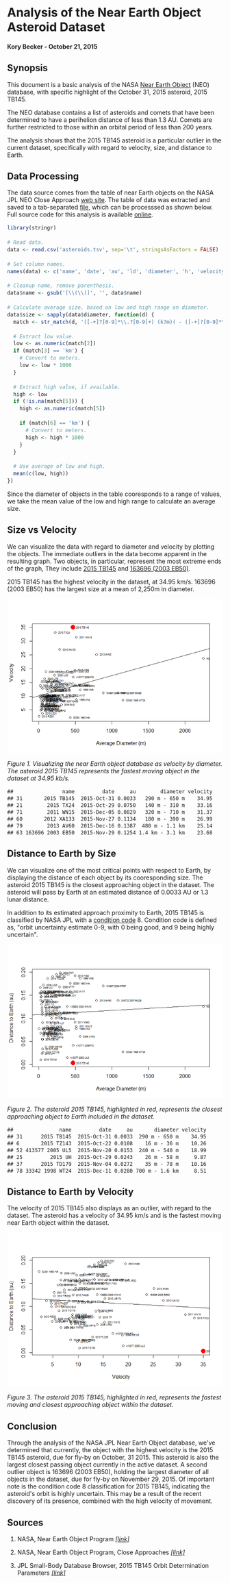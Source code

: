 # Analysis of the Near Earth Object Asteroid Dataset

#### Kory Becker - October 21, 2015

## Synopsis

This document is a basic analysis of the NASA [Near Earth Object](http://neo.jpl.nasa.gov/ca/) (NEO) database, with specific highlight of the October 31, 2015 asteroid, 2015 TB145.

The NEO database contains a list of asteroids and comets that have been determined to have a perihelion distance of less than 1.3 AU. Comets are further restricted to those within an orbital period of less than 200 years.

The analysis shows that the 2015 TB145 asteroid is a particular outlier in the current dataset, specifically with regard to velocity, size, and distance to Earth.

## Data Processing

The data source comes from the table of near Earth objects on the NASA JPL NEO Close Approach [web site](http://neo.jpl.nasa.gov/ca/). The table of data was extracted and saved to a tab-separated [file](https://raw.githubusercontent.com/primaryobjects/asteroids/master/asteroids.tsv), which can be processsed as shown below. Full source code for this analysis is available [online](https://github.com/primaryobjects/asteroids).


```r
library(stringr)

# Read data.
data <- read.csv('asteroids.tsv', sep='\t', stringsAsFactors = FALSE)

# Set column names.
names(data) <- c('name', 'date', 'au', 'ld', 'diameter', 'h', 'velocity')

# Cleanup name, remove parenthesis.
data$name <- gsub('[\\(\\)]', '', data$name)

# Calculate average size, based on low and high range on diameter.
data$size <- sapply(data$diameter, function(d) {
  match <- str_match(d, '([-+]?[0-9]*\\.?[0-9]+) (k?m)( - ([-+]?[0-9]*\\.?[0-9]+) (k?m))?')

  # Extract low value.
  low <- as.numeric(match[2])
  if (match[3] == 'km') {
    # Convert to meters.
    low <- low * 1000
  }
  
  # Extract high value, if available.
  high <- low
  if (!is.na(match[5])) {
    high <- as.numeric(match[5])
    
    if (match[6] == 'km') {
      # Convert to meters.
      high <- high * 1000
    }
  }
  
  # Use average of low and high.
  mean(c(low, high))
})
```

Since the diameter of objects in the table cooresponds to a range of values, we take the mean value of the low and high range to calculate an average size.

## Size vs Velocity

We can visualize the data with regard to diameter and velocity by plotting the objects. The immediate outliers in the data become apparent in the resulting graph. Two objects, in particular, represent the most extreme ends of the graph, They include [2015 TB145](http://ssd.jpl.nasa.gov/sbdb.cgi?sstr=2015%20TB145;orb=1) and [163696 (2003 EB50)](http://ssd.jpl.nasa.gov/sbdb.cgi?sstr=163696;orb=1).

2015 TB145 has the highest velocity in the dataset, at 34.95 km/s. 163696 (2003 EB50) has the largest size at a mean of 2,250m in diameter.

![](asteroids_files/figure-html/unnamed-chunk-2-1.png) 

*Figure 1. Visualizing the near Earth object database as velocity by diameter. The asteroid 2015 TB145 represents the fastest moving object in the dataset at 34.95 kb/s.*


```
##                name         date     au        diameter velocity
## 31       2015 TB145  2015-Oct-31 0.0033   290 m - 650 m    34.95
## 21        2015 TX24  2015-Oct-29 0.0750   140 m - 310 m    33.16
## 71        2011 WN15  2015-Dec-05 0.0829   320 m - 710 m    31.37
## 60       2012 XA133  2015-Nov-27 0.1134   180 m - 390 m    26.99
## 79        2013 AV60  2015-Dec-16 0.1387  480 m - 1.1 km    25.14
## 63 163696 2003 EB50  2015-Nov-29 0.1254 1.4 km - 3.1 km    23.68
```

## Distance to Earth by Size

We can visualize one of the most critical points with respect to Earth, by displaying the distance of each object by its cooresponding size. The asteroid 2015 TB145 is the closest approaching object in the dataset. The asteroid will pass by Earth at an estimated distance of 0.0033 AU or 1.3 lunar distance.

In addition to its estimated approach proximity to Earth, 2015 TB145 is classified by NASA JPL with a [condition code](http://ssd.jpl.nasa.gov/sbdb_help.cgi?name=condition_code) 8. Condition code is defined as, "orbit uncertainty estimate 0-9, with 0 being good, and 9 being highly uncertain".

![](asteroids_files/figure-html/unnamed-chunk-4-1.png) 

*Figure 2. The asteroid 2015 TB145, highlighted in red, represents the closest approaching object to Earth included in the dataset.*


```
##               name         date     au       diameter velocity
## 31      2015 TB145  2015-Oct-31 0.0033  290 m - 650 m    34.95
## 6       2015 TZ143  2015-Oct-22 0.0108    16 m - 36 m    10.26
## 52 413577 2005 UL5  2015-Nov-20 0.0153  240 m - 540 m    18.99
## 25         2015 UH  2015-Oct-29 0.0243    26 m - 58 m     9.87
## 37      2015 TD179  2015-Nov-04 0.0272    35 m - 78 m    10.16
## 78 33342 1998 WT24  2015-Dec-11 0.0280 700 m - 1.6 km     8.51
```


## Distance to Earth by Velocity

The velocity of 2015 TB145 also displays as an outlier, with regard to the dataset. The asteroid has a velocity of 34.95 km/s and is the fastest moving near Earth object within the dataset.

![](asteroids_files/figure-html/unnamed-chunk-6-1.png) 

*Figure 3. The asteroid 2015 TB145, highlighted in red, represents the fastest moving and closest approaching object within the dataset.*

## Conclusion

Through the analysis of the NASA JPL Near Earth Object database, we've determined that currently, the object with the highest velocity is the 2015 TB145 asteroid, due for fly-by on October, 31 2015. This asteroid is also the largest closest passing object currently in the active dataset. A second outlier object is 163696 (2003 EB50), holding the largest diameter of all objects in the dataset, due for fly-by on November 29, 2015. Of important note is the condition code 8 classification for 2015 TB145, indicating the asteroid's orbit is highly uncertain. This may be a result of the recent discovery of its presence, combined with the high velocity of movement.

## Sources

1. NASA, Near Earth Object Program *[[link]](http://neo.jpl.nasa.gov/index.html)*

2. NASA, Near Earth Object Program, Close Approaches *[[link]](http://neo.jpl.nasa.gov/ca/)*

3. JPL Small-Body Database Browser, 2015 TB145 Orbit Determination Parameters *[[link]](http://ssd.jpl.nasa.gov/sbdb.cgi?sstr=2015%20TB145;orb=1)*

